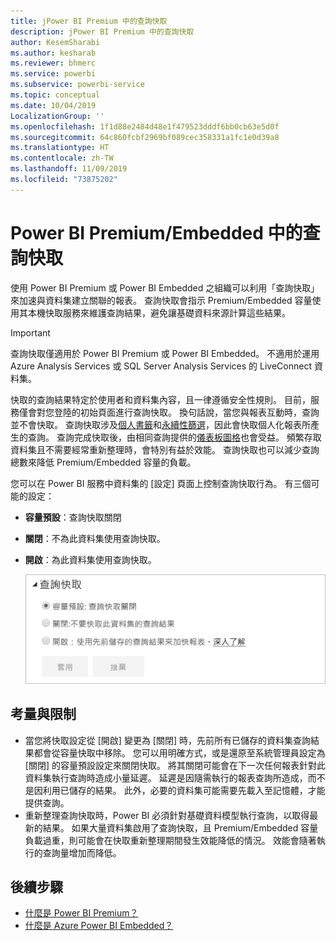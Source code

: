 ```yaml
---
title: jPower BI Premium 中的查詢快取
description: jPower BI Premium 中的查詢快取
author: KesemSharabi
ms.author: kesharab
ms.reviewer: bhmerc
ms.service: powerbi
ms.subservice: powerbi-service
ms.topic: conceptual
ms.date: 10/04/2019
LocalizationGroup: ''
ms.openlocfilehash: 1f1d88e2484d48e1f479523dddf6bb0cb63e5d0f
ms.sourcegitcommit: 64c860fcbf2969bf089cec358331a1fc1e0d39a8
ms.translationtype: HT
ms.contentlocale: zh-TW
ms.lasthandoff: 11/09/2019
ms.locfileid: "73875202"
---
```

# <a name="query-caching-in-power-bi-premiumembedded"></a>Power BI Premium/Embedded 中的查詢快取

使用 Power BI Premium 或 Power BI Embedded 之組織可以利用「查詢快取」  來加速與資料集建立關聯的報表。 查詢快取會指示 Premium/Embedded 容量使用其本機快取服務來維護查詢結果，避免讓基礎資料來源計算這些結果。

> [!IMPORTANT]
> 查詢快取僅適用於 Power BI Premium 或 Power BI Embedded。 不適用於運用 Azure Analysis Services 或 SQL Server Analysis Services 的 LiveConnect 資料集。

快取的查詢結果特定於使用者和資料集內容，且一律遵循安全性規則。 目前，服務僅會對您登陸的初始頁面進行查詢快取。 換句話說，當您與報表互動時，查詢並不會快取。 查詢快取涉及[個人書籤](consumer/end-user-bookmarks.md#personal-bookmarks)和[永續性篩選](https://powerbi.microsoft.com/blog/announcing-persistent-filters-in-the-service/)，因此會快取個人化報表所產生的查詢。 查詢完成快取後，由相同查詢提供的[儀表板圖格](service-dashboard-tiles.md)也會受益。 頻繁存取資料集且不需要經常重新整理時，會特別有益於效能。 查詢快取也可以減少查詢總數來降低 Premium/Embedded 容量的負載。

您可以在 Power BI 服務中資料集的 [設定]  頁面上控制查詢快取行為。 有三個可能的設定：

- **容量預設**：查詢快取關閉
- **關閉**：不為此資料集使用查詢快取。
- **開啟**：為此資料集使用查詢快取。

    ![查詢快取對話方塊](media/power-bi-query-caching/power-bi-query-3-options.png)

## <a name="considerations-and-limitations"></a>考量與限制

- 當您將快取設定從 [開啟]  變更為 [關閉]  時，先前所有已儲存的資料集查詢結果都會從容量快取中移除。 您可以用明確方式，或是還原至系統管理員設定為 [關閉]  的容量預設設定來關閉快取。 將其關閉可能會在下一次任何報表針對此資料集執行查詢時造成小量延遲。 延遲是因隨需執行的報表查詢所造成，而不是因利用已儲存的結果。 此外，必要的資料集可能需要先載入至記憶體，才能提供查詢。
- 重新整理查詢快取時，Power BI 必須針對基礎資料模型執行查詢，以取得最新的結果。 如果大量資料集啟用了查詢快取，且 Premium/Embedded 容量負載過重，則可能會在快取重新整理期間發生效能降低的情況。 效能會隨著執行的查詢量增加而降低。

## <a name="next-steps"></a>後續步驟

* [什麼是 Power BI Premium？](service-premium-what-is.md)
* [什麼是 Azure Power BI Embedded？](developer/azure-pbie-what-is-power-bi-embedded.md)
